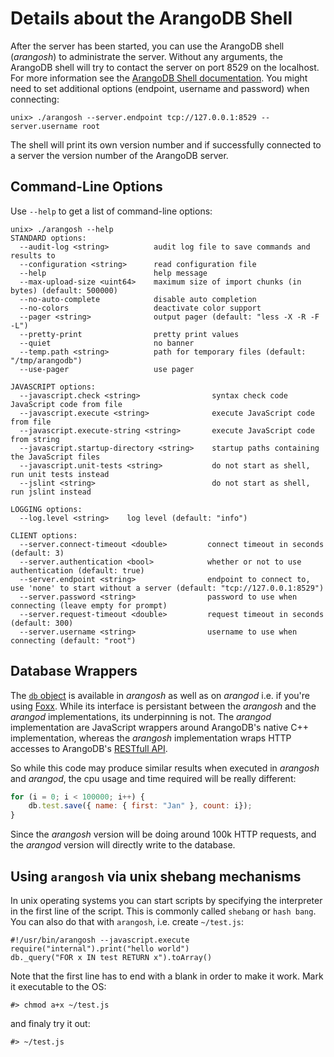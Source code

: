 Details about the ArangoDB Shell
================================

After the server has been started,
you can use the ArangoDB shell (_arangosh_) to administrate the
server. Without any arguments, the ArangoDB shell will try to contact
the server on port 8529 on the localhost. For more information see the
[ArangoDB Shell documentation](../Administration/Arangosh/README.md). You might need to set additional options
(endpoint, username and password) when connecting:

```
unix> ./arangosh --server.endpoint tcp://127.0.0.1:8529 --server.username root
```

The shell will print its own version number and if successfully connected
to a server the version number of the ArangoDB server.

Command-Line Options
--------------------

Use `--help` to get a list of command-line options:

```
unix> ./arangosh --help
STANDARD options:
  --audit-log <string>          audit log file to save commands and results to
  --configuration <string>      read configuration file
  --help                        help message
  --max-upload-size <uint64>    maximum size of import chunks (in bytes) (default: 500000)
  --no-auto-complete            disable auto completion
  --no-colors                   deactivate color support
  --pager <string>              output pager (default: "less -X -R -F -L")
  --pretty-print                pretty print values
  --quiet                       no banner
  --temp.path <string>          path for temporary files (default: "/tmp/arangodb")
  --use-pager                   use pager
  
JAVASCRIPT options:
  --javascript.check <string>                syntax check code JavaScript code from file
  --javascript.execute <string>              execute JavaScript code from file
  --javascript.execute-string <string>       execute JavaScript code from string
  --javascript.startup-directory <string>    startup paths containing the JavaScript files
  --javascript.unit-tests <string>           do not start as shell, run unit tests instead
  --jslint <string>                          do not start as shell, run jslint instead
  
LOGGING options:
  --log.level <string>    log level (default: "info")
  
CLIENT options:
  --server.connect-timeout <double>         connect timeout in seconds (default: 3)
  --server.authentication <bool>            whether or not to use authentication (default: true)
  --server.endpoint <string>                endpoint to connect to, use 'none' to start without a server (default: "tcp://127.0.0.1:8529")
  --server.password <string>                password to use when connecting (leave empty for prompt)
  --server.request-timeout <double>         request timeout in seconds (default: 300)
  --server.username <string>                username to use when connecting (default: "root")
```

Database Wrappers
-----------------

The [`db` object](../Appendix/References/DBObject.md) is available in *arangosh*
as well as on *arangod* i.e. if you're using [Foxx](../Foxx/README.md). While its
interface is persistant between the *arangosh* and the *arangod* implementations,
its underpinning is not. The *arangod* implementation are JavaScript wrappers
around ArangoDB's native C++ implementation, whereas the *arangosh* implementation
wraps HTTP accesses to ArangoDB's [RESTfull API](../../HTTP/index.html).

So while this code may produce similar results when executed in *arangosh* and
*arangod*, the cpu usage and time required will be really different:

```js
for (i = 0; i < 100000; i++) {
    db.test.save({ name: { first: "Jan" }, count: i});
}
```

Since the *arangosh* version will be doing around 100k HTTP requests, and the
*arangod* version will directly write to the database.

Using `arangosh` via unix shebang mechanisms
--------------------------------------------
In unix operating systems you can start scripts by specifying the interpreter in the first line of the script.
This is commonly called `shebang` or `hash bang`. You can also do that with `arangosh`, i.e. create `~/test.js`:

    #!/usr/bin/arangosh --javascript.execute 
    require("internal").print("hello world")
    db._query("FOR x IN test RETURN x").toArray()

Note that the first line has to end with a blank in order to make it work.
Mark it executable to the OS: 

    #> chmod a+x ~/test.js

and finaly try it out:

    #> ~/test.js


